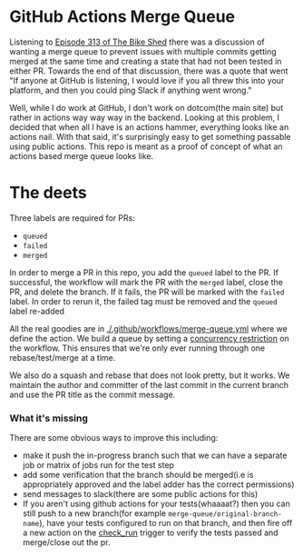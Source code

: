 # GitHub Actions Merge Queue

Listening to [Episode 313 of The Bike Shed](https://www.bikeshed.fm/313) there was a discussion of wanting a merge queue to prevent issues with multiple commits getting merged at the same time and creating a state that had not been tested in either PR. Towards the end of that discussion, there was a quote that went "If anyone at GitHub is listening, I would love if you all threw this into your platform, and then you could ping Slack if anything went wrong."


Well, while I do work at GitHub, I don't work on dotcom(the main site) but rather in actions way way way in the backend. Looking at this problem, I decided that when all I have is an actions hammer, everything looks like an actions nail. With that said, it's surprisingly easy to get something passable using public actions. This repo is meant as a proof of concept of what an actions based merge queue looks like. 


# The deets

Three labels are required for PRs: 
- `queued`
- `failed`
- `merged`

In order to merge a PR in this repo, you add the `queued` label to the PR. If successful, the workflow will mark the PR with the `merged` label, close the PR, and delete the branch. If it fails, the PR will be marked with the `failed` label. In order to rerun it, the failed tag must be removed and the `queued` label re-added

All the real goodies are in [./.github/workflows/merge-queue.yml](./.github/workflows/merge-queue.yml) where we define the action. We build a queue by setting a [concurrency restriction](https://github.blog/changelog/2021-04-19-github-actions-limit-workflow-run-or-job-concurrency/) on the workflow. This ensures that we're only ever running through one rebase/test/merge at a time. 

We also do a squash and rebase that does not look pretty, but it works. We maintain the author and committer of the last commit in the current branch and use the PR title as the commit message.


### What it's missing

There are some obvious ways to improve this including:
- make it push the in-progress branch such that we can have a separate job or matrix of jobs run for the test step
- add some verification that the branch should be merged(i.e is appropriately approved and the label adder has the correct permissions)
- send messages to slack(there are some public actions for this)
- If you aren't using github actions for your tests(whaaaat?) then you can still push to a new branch(for example `merge-queue/original-branch-name`), have your tests configured to run on that branch, and then fire off a new action on the [check_run](https://docs.github.com/en/actions/learn-github-actions/events-that-trigger-workflows#check_run) trigger to verify the tests passed and merge/close out the pr.
